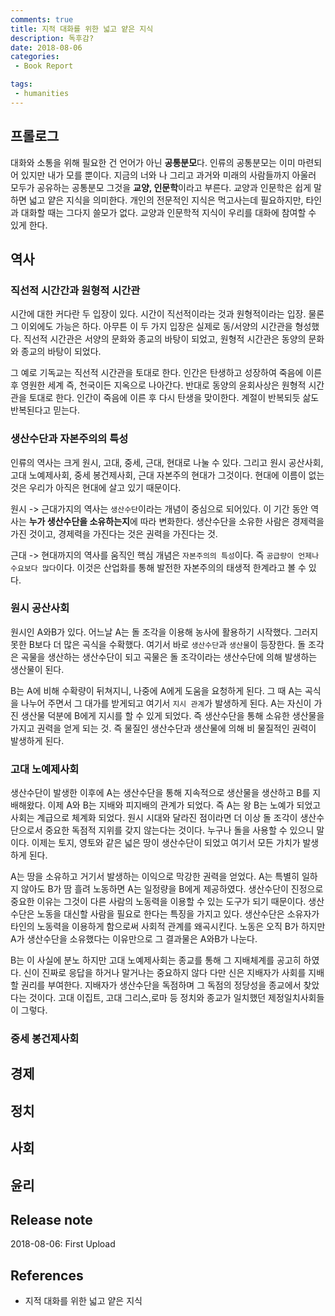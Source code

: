 ```yaml
---
comments: true
title: 지적 대화를 위한 넓고 얕은 지식
description: 독후감?
date: 2018-08-06
categories:
 - Book Report

tags:
 - humanities
---
```


## 프롤로그
대화와 소통을 위해 필요한 건 언어가 아닌 **공통분모**다. 인류의 공통분모는 이미 마련되어 있지만 내가 모를 뿐이다. 지금의 너와 나 그리고 과거와 미래의 사람들까지 아울러 모두가 공유하는 공통분모 그것을 **교양, 인문학**이라고 부른다. 교양과 인문학은 쉽게 말 하면 넓고 얕은 지식을 의미한다. 개인의 전문적인 지식은 먹고사는데 필요하지만, 타인과 대화할 때는 그다지 쓸모가 없다. 교양과 인문학적 지식이 우리를 대화에 참여할 수 있게 한다.

## 역사
### 직선적 시간간과 원형적 시간관
시간에 대한 커다란 두 입장이 있다. 시간이 직선적이라는 것과 원형적이라는 입장. 물론 그 이외에도 가능은 하다. 아무튼 이 두 가지 입장은 실제로 동/서양의 시간관을 형성했다. 직선적 시간관은 서양의 문화와 종교의 바탕이 되었고, 원형적 시간관은 동양의 문화와 종교의 바탕이 되었다.

그 예로 기독교는 직선적 시간관을 토대로 한다. 인간은 탄생하고 성장하여 죽음에 이른 후 영원한 세계 즉, 천국이든 지옥으로 나아간다. 반대로 동양의 윤회사상은 원형적 시간관을 토대로 한다. 인간이 죽음에 이른 후 다시 탄생을 맞이한다. 계절이 반복되듯 삶도 반복된다고 믿는다.

### 생산수단과 자본주의의 특성
인류의 역사는 크게 원시, 고대, 중세, 근대, 현대로 나눌 수 있다. 그리고 원시 공산사회, 고대 노예제사회, 중세 봉건제사회, 근대 자본주의 현대가 그것이다. 현대에 이름이 없는 것은 우리가 아직은 현대에 살고 있기 때문이다.

원시 -> 근대가지의 역사는 `생산수단`이라는 개념이 중심으로 되어있다. 이 기간 동안 역사는 **누가 생산수단을 소유하는지**에 따라 변화한다. 생산수단을 소유한 사람은 경제력을 가진 것이고, 경제력을 가진다는 것은 권력을 가진다는 것.

근대 -> 현대까지의 역사를 움직인 핵심 개념은 `자본주의의 특성`이다. 즉 `공급량이 언제나 수요보다 많다`이다. 이것은 산업화를 통해 발전한 자본주의의 태생적 한계라고 볼 수 있다. 

### 원시 공산사회
원시인 A와B가 있다. 어느날 A는 돌 조각을 이용해 농사에 활용하기 시작했다. 그러지 못한 B보다 더 많은 곡식을 수확했다. 여기서 바로 `생산수단`과 `생산물`이 등장한다. 돌 조각은 곡물을 생산하는 생산수단이 되고 곡물은 돌 조각이라는 생산수단에 의해 발생하는 생산물이 된다.

B는 A에 비해 수확량이 뒤쳐지니, 나중에 A에게 도움을 요청하게 된다. 그 때 A는 곡식을 나누어 주면서 그 대가를 받게되고 여기서 `지시 관계`가 발생하게 된다. A는 자신이 가진 생산물 덕분에 B에게 지시를 할 수 있게 되었다. 즉 생산수단을 통해 소유한 생산물을 가지고 권력을 얻게 되는 것. 즉 물질인 생산수단과 생산물에 의해 비 물질적인 권력이 발생하게 된다.

### 고대 노예제사회
생산수단이 발생한 이후에 A는 생산수단을 통해 지속적으로 생산물을 생산하고 B를 지배해왔다. 이제 A와 B는 지배와 피지배의 관계가 되었다. 즉 A는 왕 B는 노예가 되었고 사회는 계급으로 체계화 되었다. 원시 시대와 달라진 점이라면 더 이상 돌 조각이 생산수단으로서 중요한 독점적 지위를 갖지 않는다는 것이다. 누구나 돌을 사용할 수 있으니 말이다. 이제는 토지, 영토와 같은 넓은 땅이 생산수단이 되었고 여기서 모든 가치가 발생하게 된다.

A는 땅을 소유하고 거기서 발생하는 이익으로 막강한 권력을 얻었다. A는 특별히 일하지 않아도 B가 땀 흘려 노동하면 A는 일정량을 B에게 제공하였다. 생산수단이 진정으로 중요한 이유는 그것이 다른 사람의 노동력을 이용할 수 있는 도구가 되기 때문이다. 생산수단은 노동을 대신할 사람을 필요로 한다는 특징을 가지고 있다. 생산수단은 소유자가 타인의 노동력을 이용하게 함으로써 사회적 관계를 왜곡시킨다. 노동은 오직 B가 하지만 A가 생산수단을 소유했다는 이유만으로 그 결과물은 A와B가 나눈다.

B는 이 사실에 분노 하지만 고대 노예제사회는 종교를 통해 그 지배체계를 공고히 하였다. 신이 진짜로 응답을 하거나 말거나는 중요하지 않다 다만 신은 지배자가 사회를 지배할 권리를 부여한다. 지배자가 생산수단을 독점하며 그 독점의 정당성을 종교에서 찾았다는 것이다. 고대 이집트, 고대 그리스,로마 등 정치와 종교가 일치했던 제정일치사회들이 그렇다.

### 중세 봉건제사회


## 경제

## 정치

## 사회

## 윤리


## Release note
2018-08-06: First Upload

## References
- 지적 대화를 위한 넓고 얕은 지식